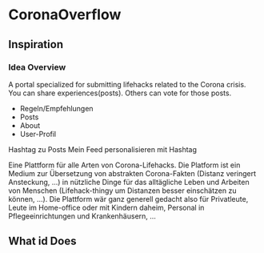 # CoronaOverflow

## Inspiration
### Idea Overview
A portal specialized for submitting lifehacks related to the Corona crisis.
You can share experiences(posts). Others can vote for those posts.

* Regeln/Empfehlungen
* Posts 
* About
* User-Profil

Hashtag zu Posts
Mein Feed personalisieren mit Hashtag

Eine Plattform für alle Arten von Corona-Lifehacks. Die Platform ist ein Medium zur Übersetzung von abstrakten
 Corona-Fakten (Distanz veringert Ansteckung, ...) in nützliche Dinge für das alltägliche Leben und Arbeiten von 
 Menschen (Lifehack-thingy um Distanzen besser einschätzen zu können, ...). Die Plattform wär ganz generell gedacht 
 also für Privatleute, Leute im Home-office oder mit Kindern daheim, Personal in Pflegeeinrichtungen und Krankenhäusern, ...
  
## What id Does

